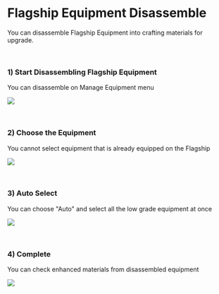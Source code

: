 # Flagship Equipment Disassemble

You can disassemble Flagship Equipment into crafting materials for upgrade.

<br>

### 1) Start Disassembling Flagship Equipment
You can disassemble on Manage Equipment menu

![](http://astrokings.s3.amazonaws.com/html/img/help/204_01disassemble.jpg)

<br>

### 2) Choose the Equipment
You cannot select equipment that is already equipped on the Flagship

![](http://astrokings.s3.amazonaws.com/html/img/help/204_03select.jpg)

<br>

### 3) Auto Select
You can choose "Auto" and select all the low grade equipment at once

![](http://astrokings.s3.amazonaws.com/html/img/help/204_04autoselect.jpg)

<br>

### 4) Complete
You can check enhanced materials from disassembled equipment

![](http://astrokings.s3.amazonaws.com/html/img/help/204_05result.jpg)

